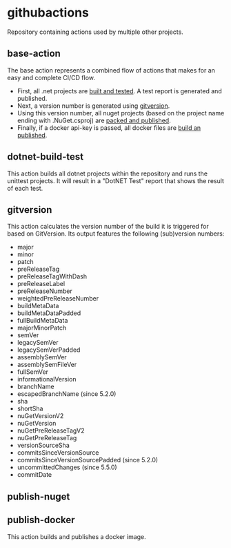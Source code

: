 # githubactions
Repository containing actions used by multiple other projects.

## base-action
The base action represents a combined flow of actions that makes for an easy and complete CI/CD flow.

- First, all .net projects are [built and tested](##dotnet-build-test). A test report is generated and published.
- Next, a version number is generated using [gitversion](##gitversion). 
- Using this version number, all nuget projects (based on the project name ending with .NuGet.csproj) are [packed and published](##publish-nuget). 
- Finally, if a docker api-key is passed, all docker files are [build an published](##publish-docker).



## dotnet-build-test
This action builds all dotnet projects within the repository and runs the unittest projects.
It will result in a "DotNET Test" report that shows the result of each test.

## gitversion
This action calculates the version number of the build it is triggered for based on GitVersion.
Its output features the following (sub)version numbers:
- major
- minor
- patch
- preReleaseTag
- preReleaseTagWithDash
- preReleaseLabel
- preReleaseNumber
- weightedPreReleaseNumber
- buildMetaData
- buildMetaDataPadded
- fullBuildMetaData
- majorMinorPatch
- semVer
- legacySemVer
- legacySemVerPadded
- assemblySemVer
- assemblySemFileVer
- fullSemVer
- informationalVersion
- branchName
- escapedBranchName (since 5.2.0)
- sha
- shortSha
- nuGetVersionV2
- nuGetVersion
- nuGetPreReleaseTagV2
- nuGetPreReleaseTag
- versionSourceSha
- commitsSinceVersionSource
- commitsSinceVersionSourcePadded (since 5.2.0)
- uncommittedChanges (since 5.5.0)
- commitDate

## publish-nuget

## publish-docker
This action builds and publishes a docker image.